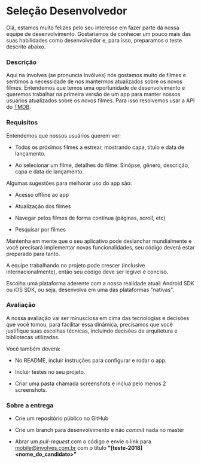 # Seleção Desenvolvedor



Olá, estamos muito felizes pelo seu interesse em fazer parte da nossa equipe de desenvolvimento. Gostaríamos de conhecer um pouco mais das suas habilidades como desenvolvedor e, para isso, preparamos o teste descrito abaixo.



### Descrição



Aqui na Involves (se pronuncia Invôlves) nós gostamos muito de filmes e sentimos a necessidade de nos mantermos atualizados sobre os novos filmes. Entendemos que temos uma oportunidade de desenvolvimento e queremos trabalhar na primeira versão de um app para manter nossos usuários atualizados sobre os novos filmes. Para isso resolvemos usar a API do [TMDB](https://www.themoviedb.org/documentation/api?language=pt).



### Requisitos



Entendemos que nossos usuários querem ver:



- Todos os próximos filmes a estrear, mostrando capa, título e data de lançamento.



- Ao selecionar um filme, detalhes do filme: Sinópse, gênero, descrição, capa e data de lançamento.



Algumas sugestões para melhorar uso do app são:



- Acesso offline ao app



- Atualização dos filmes



- Navegar pelos filmes de forma contínua (páginas, scroll, etc)



- Pesquisar por filmes



Mantenha em mente que o seu aplicativo pode deslanchar mundialmente e você precisará implementar novas funcionalidades, seu código deverá estar preparado para tanto. 



A equipe trabalhando no projeto pode crescer (inclusive internacionalmente), então seu código deve ser legível e conciso.



Escolha uma plataforma aderente com a nossa realidade atual: Android SDK ou iOS SDK, ou seja, desenvolva em uma das plataformas "nativas".



### Avaliação



A nossa avaliação vai ser minusciosa em cima das tecnologias e decisões que você tomou, para facilitar essa dinâmica, precisamos que você justifique suas escolhas técnicas, incluindo decisões de arquitetura e bibliotecas utilizadas.



Você também deverá:



- No README, incluir instruções para configurar e rodar o app.



- Incluir testes no seu projeto.



- Criar uma pasta chamada screenshots e inclua pelo menos 2 screenshots.



### Sobre a entrega



- Crie um repositório público no GitHub



- Crie um branch para desenvolvimento e não _commit_ nada no master



- Abrar um _pull-request_ com o código e envie o link para mobile@involves.com.br com o título **"[teste-2018] <nome_do_candidato>"**
